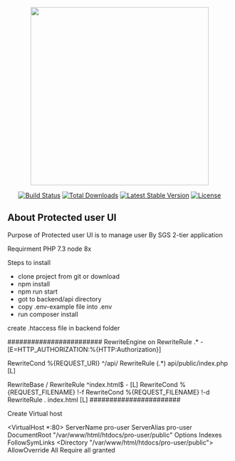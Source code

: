 <p align="center"><a href="https://laravel.com" target="_blank"><img src="https://raw.githubusercontent.com/laravel/art/master/logo-lockup/5%20SVG/2%20CMYK/1%20Full%20Color/laravel-logolockup-cmyk-red.svg" width="400"></a></p>

<p align="center">
<a href="https://travis-ci.org/laravel/framework"><img src="https://travis-ci.org/laravel/framework.svg" alt="Build Status"></a>
<a href="https://packagist.org/packages/laravel/framework"><img src="https://img.shields.io/packagist/dt/laravel/framework" alt="Total Downloads"></a>
<a href="https://packagist.org/packages/laravel/framework"><img src="https://img.shields.io/packagist/v/laravel/framework" alt="Latest Stable Version"></a>
<a href="https://packagist.org/packages/laravel/framework"><img src="https://img.shields.io/packagist/l/laravel/framework" alt="License"></a>
</p>

## About Protected user UI

Purpose of Protected user UI is to manage user By SGS 2-tier application

Requirment PHP 7.3 node 8x

Steps to install

- clone project from git or download
- npm install
- npm run start
- got to backend/api directory
- copy .env-example file into .env
- run composer install

create .htaccess file in backend folder

########################
RewriteEngine on
RewriteRule .* - [E=HTTP_AUTHORIZATION:%{HTTP:Authorization}]

RewriteCond %{REQUEST_URI} ^/api/
RewriteRule (.*) api/public/index.php [L]

RewriteBase /
RewriteRule ^index\.html$ - [L]
RewriteCond %{REQUEST_FILENAME} !-f
RewriteCond %{REQUEST_FILENAME} !-d
RewriteRule . index.html [L]
#######################


Create Virtual host 

<VirtualHost *:80>
    ServerName pro-user
    ServerAlias pro-user
    DocumentRoot "/var/www/html/htdocs/pro-user/public"
    Options Indexes FollowSymLinks
    <Directory "/var/www/html/htdocs/pro-user/public">
        AllowOverride All
        Require all granted
    </Directory>
</VirtualHost>


